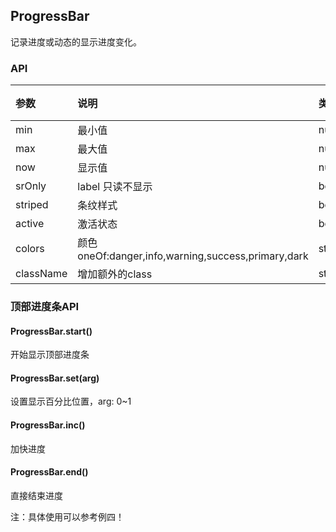 ## ProgressBar

记录进度或动态的显示进度变化。


### API

|参数|说明|类型|默认值|
|:--|:---|:--|:---|
|min|最小值|number|0|
|max|最大值|number|100|
|now|显示值|number |-|
|srOnly|label 只读不显示|bool|false|
|striped|条纹样式|bool|false|
|active|激活状态|bool|false|
|colors|颜色oneOf:danger,info,warning,success,primary,dark|string|-|
|className|增加额外的class|string|-|


### 顶部进度条API


#### ProgressBar.start()
开始显示顶部进度条

#### ProgressBar.set(arg)
设置显示百分比位置，arg: 0~1

#### ProgressBar.inc()
加快进度

#### ProgressBar.end()
直接结束进度

注：具体使用可以参考例四！
